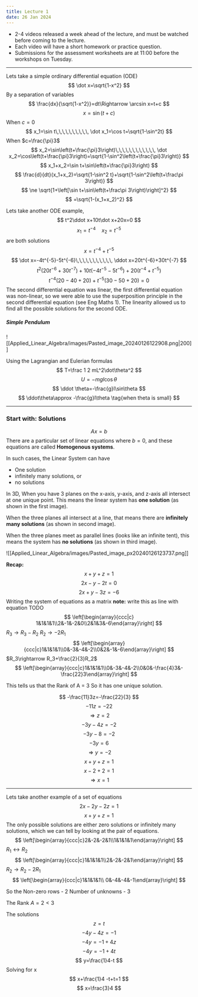 ```yaml
---
title: Lecture 1
date: 26 Jan 2024
---
```

- 2-4 videos released a week ahead of the lecture, and must be watched before coming to the lecture.
- Each video will have a short homework or practice question.
- Submissions for the assessment worksheets are at 11:00 before the workshops on Tuesday.
___
Lets take a simple ordinary differential equation (ODE)
$$
\dot x=\sqrt{1-x^2}
$$
By a separation of variables
$$
\frac{dx}{\sqrt{1-x^2}}=dt\Rightarrow \arcsin x=t+c
$$
$$
x=\sin(t+c)
$$
When $c=0$
$$
x_1=\sin t\,\,\,\,\,\,\,\,\,\, \dot x_1=\cos t=\sqrt{1-\sin^2t}
$$
When $c=\frac{\pi}3$
$$
x_2=\sin\left(t+\frac{\pi}3\right)\,\,\,\,\,\,\,\,\,\,\,\, \dot x_2=\cos\left(t+\frac{\pi}3\right)=\sqrt{1-\sin^2\left(t+\frac{\pi}3\right)}
$$
$$
x_1+x_2=\sin t+\sin\left(t+\frac{\pi}3\right)
$$
$$
\frac{d}{dt}(x_1+x_2)=\sqrt{1-\sin^2 t}+\sqrt{1-\sin^2\left(t+\frac\pi 3\right)}
$$
$$
\ne \sqrt{1+\left[\sin t+\sin\left(t+\frac\pi 3\right)\right]^2}
$$
$$
=\sqrt{1-(x_1+x_2)^2}
$$

Lets take another ODE example,
$$
t^2\ddot x+10t\dot x+20x=0
$$
$$
x_1=t^{-4}\,\,\,\,\,\,\, x_2=t^{-5}
$$
are both solutions
$$
x=t^{-4}+t^{-5}
$$
$$
\dot x=-4t^{-5}-5t^{-6}\,\,\,\,\,\,\,\,\,\,\, \ddot x=20t^{-6}+30t^{-7}
$$
$$
t^2(20t^{-6}+30t^{-7})+10t(-4t^{-5}-5t^{-6})+20(t^{-4}+t^{-5})
$$
$$
t^{-4}(20-40+20)+t^{-5}(30-50+20)=0
$$
The second differential equation was linear, the first differential equation was non-linear, so we were able to use the superposition principle in the second differential equation (see Eng Maths 1).
	The linearity allowed us to find all the possible solutions for the second ODE.

##### Simple Pendulum
![[Applied_Linear_Algebra/images/Pasted_image_20240126122908.png|200]]

Using the Lagrangian and Eulerian formulas
$$
T=\frac 1 2 mL^2\dot\theta^2
$$
$$
U=-mgl\cos\theta
$$
$$
\ddot \theta=-\frac{g}l\sin\theta
$$
$$
\ddot\theta\approx -\frac{g}l\theta \tag{when theta is small}
$$
___
### Start with: Solutions
$$
Ax=b
$$
There are a particular set of linear equations where $b=0$, and these equations are called **Homogenous systems**.

In such cases, the Linear System can have
- One solution
- infinitely many solutions, or
- no solutions

In 3D,
When you have 3 planes on the x-axis, y-axis, and z-axis all intersect at one unique point. This means the linear system has **one solution** (as shown in the first image). 

When the three planes all intersect at a line, that means there are **infinitely many solutions** (as shown in second image).

When the three planes meet as parallel lines (looks like an infinite tent), this means the system has **no solutions** (as shown in third image).

![[Applied_Linear_Algebra/images/Pasted_image_px20240126123737.png]]

**Recap:**
$$
x+y+z=1
$$
$$
2x-y-2t=0
$$
$$
2x+y-3z=-6
$$
Writing the system of equations as a matrix
**note:** write this as line with equation TODO
$$
\left[\begin{array}{ccc|c}
1&1&1&1\\2&-1&-2&0\\2&1&3&-6\end{array}\right]
$$
$R_3\rightarrow R_3-R_2$
$R_2\rightarrow-2R_1$
$$
\left[\begin{array}{ccc|c}1&1&1&1\\0&-3&-4&-2\\0&2&-1&-6\end{array}\right]
$$
$R_3\rightarrow R_3+\frac{2}{3}R_2$
$$
\left[\begin{array}{ccc|c}1&1&1&1\\0&-3&-4&-2\\0&0&-\frac{4}3&-\frac{22}3\end{array}\right]
$$

This tells us that the Rank of A = 3
So it has one unique solution.

$$
-\frac{11}3z=-\frac{22}{3}
$$
$$
-11z=-22
$$
$$
\Rightarrow z=2
$$
$$
-3y-4z=-2
$$
$$
-3y-8=-2
$$
$$
-3y=6
$$
$$
\Rightarrow y=-2
$$
$$
x+y+z=1
$$
$$
x-2+2=1
$$
$$
\Rightarrow x=1
$$
___
Lets take another example of a set of equations
$$
2x-2y-2z=1
$$
$$
x+y+z=1
$$
The only possible solutions are either zero solutions or infinitely many solutions, which we can tell by looking at the pair of equations.
$$
\left[\begin{array}{ccc|c}2&-2&-2&1\\1&1&1&1\end{array}\right]
$$
$R_1\leftrightarrow R_2$
$$
\left[\begin{array}{ccc|c}1&1&1&1\\2&-2&-2&1\end{array}\right]
$$
$R_2\rightarrow R_2-2R_1$
$$
\left[\begin{array}{ccc|c}1&1&1&1\\ 0&-4&-4&-1\end{array}\right]
$$

So the Non-zero rows - 2
Number of unknowns - 3

The $\text{Rank }A=2<3$

The solutions
$$
z=t
$$
$$
-4y-4z=-1
$$
$$
-4y=-1+4z
$$
$$
-4y=-1+4t
$$
$$
y=\frac{1}4-t
$$
Solving for x
$$
x+\frac{1}4 -t+t=1
$$
$$
x=\frac{3}4
$$


